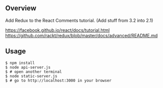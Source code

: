 Overview
--------

Add Redux to the React Comments tutorial. (Add stuff from 3.2 into 2.1)

https://facebook.github.io/react/docs/tutorial.html
https://github.com/rackt/redux/blob/master/docs/advanced/README.md

Usage
-----

    $ npm install
    $ node api-server.js
    $ # open another terminal
    $ node static-server.js
    $ # go to http://localhost:3000 in your browser
